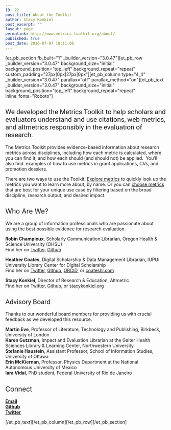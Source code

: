 ```yaml
---
ID: 22
post_title: About the Toolkit
author: Stacy Konkiel
post_excerpt: ""
layout: page
permalink: http://www.metrics-toolkit.org/about/
published: true
post_date: 2016-07-07 18:11:06
---
```

[et_pb_section fb_built="1" _builder_version="3.0.47"][et_pb_row _builder_version="3.0.47" background_size="initial" background_position="top_left" background_repeat="repeat" custom_padding="27px|0px|27px|0px"][et_pb_column type="4_4" _builder_version="3.0.47" parallax="off" parallax_method="on"][et_pb_text _builder_version="3.0.47" background_size="initial" background_position="top_left" background_repeat="repeat" inline_fonts="Roboto"]<h2><span style="font-family: Roboto; font-weight: normal;">We developed the Metrics Toolkit to help scholars and evaluators understand and use citations, web metrics, and altmetrics responsibly in the evaluation of research.</span></h2>
<p><span style="font-weight: 400;">The Metrics Toolkit provides evidence-based information about research metrics across disciplines, including how each metric is calculated, where you can find it, and how each should (and should not) be applied. &nbsp;You&rsquo;ll also find &nbsp;examples of how to use metrics in grant applications, CVs, and promotion dossiers.</span></p>
<p><span style="font-weight: 400;">There are two ways to use the Toolkit. <a href="http://metrics-toolkit.org/explore-metrics">Explore metrics</a> to quickly look up the metrics you want to learn more about, by name. Or you can&nbsp;<a href="http://metrics-toolkit.org/choose-metrics/">choose metrics</a> that are best for your unique use case by filtering based on the broad discipline, research output, and desired impact.</span></p>
<h2><span style="font-weight: 400;">Who Are We?</span></h2>
<p><span style="font-weight: 400;">We are a group of information professionals who are passionate about using the best possible evidence for research evaluation.</span></p>
<p><span style="font-weight: 400;"><strong>Robin Champieux</strong>, Scholarly Communication Librarian, Oregon Health &amp; Science University (OHSU)<br /> Find her on <a href="https://twitter.com/rchampieux">Twitter</a>, <a href="https://github.com/rchampieux">Github</a></span></p>
<p><span style="font-weight: 400;"><strong>Heather Coates</strong>, Digital Scholarship &amp; Data Management Librarian, IUPUI University Library Center for Digital Scholarship<br /> Find her on <a href="https://twitter.com/iandpangurban">Twitter</a>, <a href="https://github.com/coateshl">Github</a>,&nbsp;</span><span style="font-weight: 400;"><a href="http://orcid.org/0000-0003-4290-6997">ORCID</a>, or&nbsp;</span><span style="font-weight: 400;"><a href="http://coateshl.com/">coateshl.com</a></span></p>
<p><span style="font-weight: 400;"><strong>Stacy Konkiel</strong>, Director of Research &amp; Education, Altmetric<br /> Find her on&nbsp;</span><a href="http://twitter.com/skonkiel"><span style="font-weight: 400;">Twitter,&nbsp;</span></a><a href="https://github.com/skonkiel/"><span style="font-weight: 400;">Github,</span></a> or&nbsp;<span style="font-weight: 400;"><a href="http://stacykonkiel.org">stacykonkiel.org</a></span></p>
<h2><span style="font-weight: normal; font-family: Roboto;">Advisory Board</span></h2>
<p><span style="font-weight: 400;">Thanks to our wonderful board members for providing us with crucial feedback as we developed this resource.</span></p>
<p><span style="font-weight: 400;"><strong>Martin Eve</strong>, Professor of Literature, Technology and Publishing, Birkbeck, University of London</span><span style="font-weight: 400;"><br /> </span><span style="font-weight: 400;"><strong>Karen Gutzman</strong>, Impact and Evaluation Librarian at the Galter Health Sciences Library &amp; Learning Center, Northwestern University</span><span style="font-weight: 400;"><br /> </span><span style="font-weight: 400;"><strong>Stefanie Haustein</strong>, Assistant Professor, School of Information Studies, University of Ottawa<br /> </span><span style="font-weight: 400;"><strong>Erin McKiernan</strong>, Professor, Physics Department at the National Autonomous University of Mexico<br /> </span><span style="font-weight: 400;"><strong>Iara Vidal</strong>, PhD student, Federal University of Rio de Janeiro</span></p>
<h2><span style="font-weight: 400;">Connect</span></h2>
<p><span style="font-weight: 400;"><a href="mailto:metricstoolkit@gmail.com"><strong>Email</strong><br /> </a></span><strong><a href="https://github.com/Metrics-Toolkit/Metrics-Toolkit">Github</a></strong><br /> <strong><a href="https://twitter.com/Metrics_Toolkit">Twitter</a></strong></p>[/et_pb_text][/et_pb_column][/et_pb_row][/et_pb_section]
